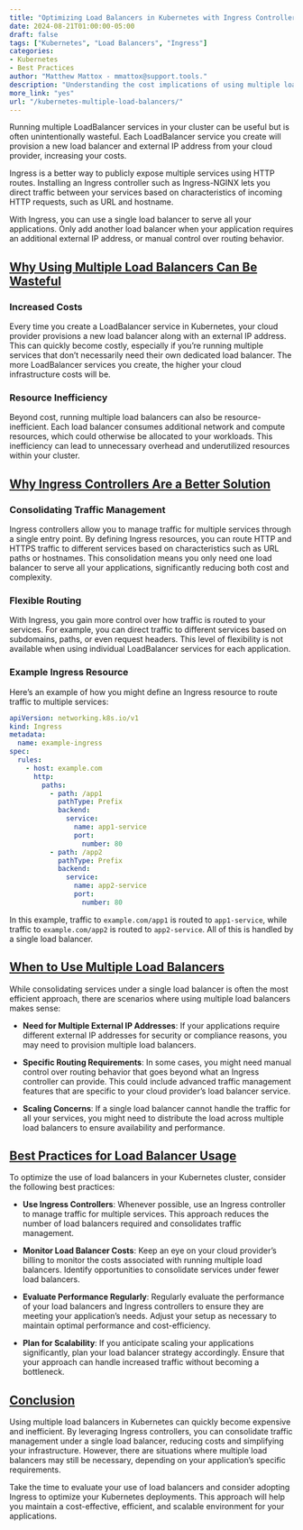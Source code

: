 ```yaml
---
title: "Optimizing Load Balancers in Kubernetes with Ingress Controllers"
date: 2024-08-21T01:00:00-05:00
draft: false
tags: ["Kubernetes", "Load Balancers", "Ingress"]
categories:
- Kubernetes
- Best Practices
author: "Matthew Mattox - mmattox@support.tools."
description: "Understanding the cost implications of using multiple load balancers in Kubernetes and how Ingress controllers can optimize traffic management."
more_link: "yes"
url: "/kubernetes-multiple-load-balancers/"
---
```


Running multiple LoadBalancer services in your cluster can be useful but is often unintentionally wasteful. Each LoadBalancer service you create will provision a new load balancer and external IP address from your cloud provider, increasing your costs.

Ingress is a better way to publicly expose multiple services using HTTP routes. Installing an Ingress controller such as Ingress-NGINX lets you direct traffic between your services based on characteristics of incoming HTTP requests, such as URL and hostname.

With Ingress, you can use a single load balancer to serve all your applications. Only add another load balancer when your application requires an additional external IP address, or manual control over routing behavior.

<!--more-->

## [Why Using Multiple Load Balancers Can Be Wasteful](#why-using-multiple-load-balancers-can-be-wasteful)

### Increased Costs

Every time you create a LoadBalancer service in Kubernetes, your cloud provider provisions a new load balancer along with an external IP address. This can quickly become costly, especially if you’re running multiple services that don’t necessarily need their own dedicated load balancer. The more LoadBalancer services you create, the higher your cloud infrastructure costs will be.

### Resource Inefficiency

Beyond cost, running multiple load balancers can also be resource-inefficient. Each load balancer consumes additional network and compute resources, which could otherwise be allocated to your workloads. This inefficiency can lead to unnecessary overhead and underutilized resources within your cluster.

## [Why Ingress Controllers Are a Better Solution](#why-ingress-controllers-are-a-better-solution)

### Consolidating Traffic Management

Ingress controllers allow you to manage traffic for multiple services through a single entry point. By defining Ingress resources, you can route HTTP and HTTPS traffic to different services based on characteristics such as URL paths or hostnames. This consolidation means you only need one load balancer to serve all your applications, significantly reducing both cost and complexity.

### Flexible Routing

With Ingress, you gain more control over how traffic is routed to your services. For example, you can direct traffic to different services based on subdomains, paths, or even request headers. This level of flexibility is not available when using individual LoadBalancer services for each application.

### Example Ingress Resource

Here’s an example of how you might define an Ingress resource to route traffic to multiple services:

```yaml
apiVersion: networking.k8s.io/v1
kind: Ingress
metadata:
  name: example-ingress
spec:
  rules:
    - host: example.com
      http:
        paths:
          - path: /app1
            pathType: Prefix
            backend:
              service:
                name: app1-service
                port:
                  number: 80
          - path: /app2
            pathType: Prefix
            backend:
              service:
                name: app2-service
                port:
                  number: 80
```

In this example, traffic to `example.com/app1` is routed to `app1-service`, while traffic to `example.com/app2` is routed to `app2-service`. All of this is handled by a single load balancer.

## [When to Use Multiple Load Balancers](#when-to-use-multiple-load-balancers)

While consolidating services under a single load balancer is often the most efficient approach, there are scenarios where using multiple load balancers makes sense:

- **Need for Multiple External IP Addresses**: If your applications require different external IP addresses for security or compliance reasons, you may need to provision multiple load balancers.

- **Specific Routing Requirements**: In some cases, you might need manual control over routing behavior that goes beyond what an Ingress controller can provide. This could include advanced traffic management features that are specific to your cloud provider’s load balancer service.

- **Scaling Concerns**: If a single load balancer cannot handle the traffic for all your services, you might need to distribute the load across multiple load balancers to ensure availability and performance.

## [Best Practices for Load Balancer Usage](#best-practices-for-load-balancer-usage)

To optimize the use of load balancers in your Kubernetes cluster, consider the following best practices:

- **Use Ingress Controllers**: Whenever possible, use an Ingress controller to manage traffic for multiple services. This approach reduces the number of load balancers required and consolidates traffic management.

- **Monitor Load Balancer Costs**: Keep an eye on your cloud provider’s billing to monitor the costs associated with running multiple load balancers. Identify opportunities to consolidate services under fewer load balancers.

- **Evaluate Performance Regularly**: Regularly evaluate the performance of your load balancers and Ingress controllers to ensure they are meeting your application’s needs. Adjust your setup as necessary to maintain optimal performance and cost-efficiency.

- **Plan for Scalability**: If you anticipate scaling your applications significantly, plan your load balancer strategy accordingly. Ensure that your approach can handle increased traffic without becoming a bottleneck.

## [Conclusion](#conclusion)

Using multiple load balancers in Kubernetes can quickly become expensive and inefficient. By leveraging Ingress controllers, you can consolidate traffic management under a single load balancer, reducing costs and simplifying your infrastructure. However, there are situations where multiple load balancers may still be necessary, depending on your application’s specific requirements.

Take the time to evaluate your use of load balancers and consider adopting Ingress to optimize your Kubernetes deployments. This approach will help you maintain a cost-effective, efficient, and scalable environment for your applications.

